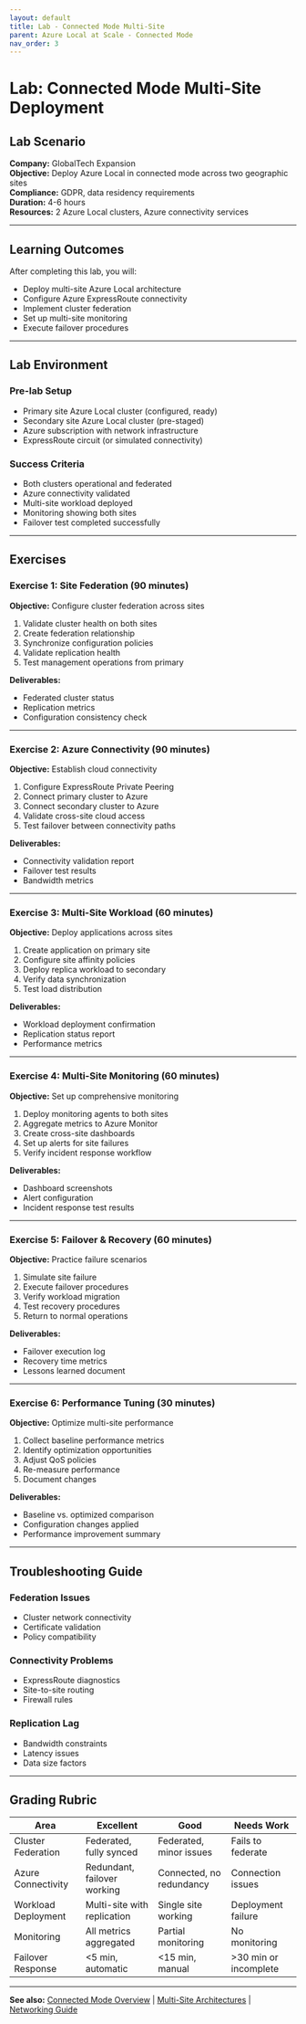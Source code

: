 ```yaml
---
layout: default
title: Lab - Connected Mode Multi-Site
parent: Azure Local at Scale - Connected Mode
nav_order: 3
---
```


# Lab: Connected Mode Multi-Site Deployment

## Lab Scenario

**Company:** GlobalTech Expansion  
**Objective:** Deploy Azure Local in connected mode across two geographic sites  
**Compliance:** GDPR, data residency requirements  
**Duration:** 4-6 hours  
**Resources:** 2 Azure Local clusters, Azure connectivity services

---

## Learning Outcomes

After completing this lab, you will:
- Deploy multi-site Azure Local architecture
- Configure Azure ExpressRoute connectivity
- Implement cluster federation
- Set up multi-site monitoring
- Execute failover procedures

---

## Lab Environment

### Pre-lab Setup
- Primary site Azure Local cluster (configured, ready)
- Secondary site Azure Local cluster (pre-staged)
- Azure subscription with network infrastructure
- ExpressRoute circuit (or simulated connectivity)

### Success Criteria
- Both clusters operational and federated
- Azure connectivity validated
- Multi-site workload deployed
- Monitoring showing both sites
- Failover test completed successfully

---

## Exercises

### Exercise 1: Site Federation (90 minutes)
**Objective:** Configure cluster federation across sites

1. Validate cluster health on both sites
2. Create federation relationship
3. Synchronize configuration policies
4. Validate replication health
5. Test management operations from primary

**Deliverables:**
- Federated cluster status
- Replication metrics
- Configuration consistency check

---

### Exercise 2: Azure Connectivity (90 minutes)
**Objective:** Establish cloud connectivity

1. Configure ExpressRoute Private Peering
2. Connect primary cluster to Azure
3. Connect secondary cluster to Azure
4. Validate cross-site cloud access
5. Test failover between connectivity paths

**Deliverables:**
- Connectivity validation report
- Failover test results
- Bandwidth metrics

---

### Exercise 3: Multi-Site Workload (60 minutes)
**Objective:** Deploy applications across sites

1. Create application on primary site
2. Configure site affinity policies
3. Deploy replica workload to secondary
4. Verify data synchronization
5. Test load distribution

**Deliverables:**
- Workload deployment confirmation
- Replication status report
- Performance metrics

---

### Exercise 4: Multi-Site Monitoring (60 minutes)
**Objective:** Set up comprehensive monitoring

1. Deploy monitoring agents to both sites
2. Aggregate metrics to Azure Monitor
3. Create cross-site dashboards
4. Set up alerts for site failures
5. Verify incident response workflow

**Deliverables:**
- Dashboard screenshots
- Alert configuration
- Incident response test results

---

### Exercise 5: Failover & Recovery (60 minutes)
**Objective:** Practice failure scenarios

1. Simulate site failure
2. Execute failover procedures
3. Verify workload migration
4. Test recovery procedures
5. Return to normal operations

**Deliverables:**
- Failover execution log
- Recovery time metrics
- Lessons learned document

---

### Exercise 6: Performance Tuning (30 minutes)
**Objective:** Optimize multi-site performance

1. Collect baseline performance metrics
2. Identify optimization opportunities
3. Adjust QoS policies
4. Re-measure performance
5. Document changes

**Deliverables:**
- Baseline vs. optimized comparison
- Configuration changes applied
- Performance improvement summary

---

## Troubleshooting Guide

### Federation Issues
- Cluster network connectivity
- Certificate validation
- Policy compatibility

### Connectivity Problems
- ExpressRoute diagnostics
- Site-to-site routing
- Firewall rules

### Replication Lag
- Bandwidth constraints
- Latency issues
- Data size factors

---

## Grading Rubric

| Area | Excellent | Good | Needs Work |
|------|-----------|------|-----------|
| Cluster Federation | Federated, fully synced | Federated, minor issues | Fails to federate |
| Azure Connectivity | Redundant, failover working | Connected, no redundancy | Connection issues |
| Workload Deployment | Multi-site with replication | Single site working | Deployment failure |
| Monitoring | All metrics aggregated | Partial monitoring | No monitoring |
| Failover Response | <5 min, automatic | <15 min, manual | >30 min or incomplete |

---

**See also:** [Connected Mode Overview](azure-local-advanced-connected) | [Multi-Site Architectures](azure-local-multi-site) | [Networking Guide](azure-local-networking-advanced)
